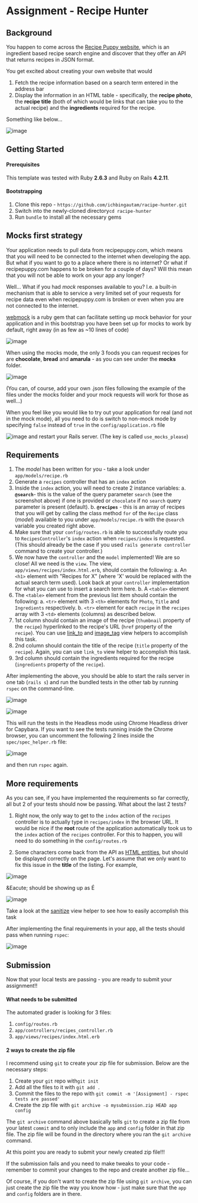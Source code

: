 # Assignment - Recipe Hunter

## Background

You happen to come across the [Recipe Puppy website](http://www.recipepuppy.com/), which is an ingredient based recipe search engine and discover that they offer an API that returns recipes in JSON format.

You get excited about creating your own website that would

1. Fetch the recipe information based on a search term entered in the address bar
2. Display the information in an HTML table - specifically, the **recipe photo**, the **recipe title** (both of which would be links that can take you to the actual recipe) and the **ingredients** required for the recipe.

Something like below...

![image](https://user-images.githubusercontent.com/869312/74001510-e90b0b00-4939-11ea-9f2b-a5a12b5e22dc.png)

## Getting Started

#### Prerequisites

This template was tested with Ruby **2.6.3** and Ruby on Rails **4.2.11**.

#### Bootstrapping

1. Clone this repo - `https://github.com/ichbingautam/racipe-hunter.git`
2. Switch into the newly-cloned directory`cd racipe-hunter`
3. Run `bundle` to install all the necessary gems

## Mocks first strategy

Your application needs to pull data from recipepuppy.com, which means that you will need to be connected to the internet when developing the app. But what if you want to go to a place where there is no internet? Or what if recipepuppy.com happens to be broken for a couple of days? Will this mean that you will not be able to work on your app any longer?

Well... What if you had _mock_ responses available to you? I.e. a built-in mechanism that is able to service a very limited set of your requests for recipe data even when recipepuppy.com is broken or even when you are not connected to the internet.

[webmock](https://github.com/bblimke/webmock) is a ruby gem that can facilitate setting up mock behavior for your application and in this bootstrap you have been set up for mocks to work by default, right away (in as few as ~10 lines of code)

![image](https://user-images.githubusercontent.com/869312/74405863-2a009500-4dfc-11ea-870b-1f279ce6d3f7.png)

When using the mocks mode, the only 3 foods you can request recipes for are **chocolate**, **bread** and **amarula** - as you can see under the **mocks** folder.

![image](https://user-images.githubusercontent.com/869312/74406012-8c599580-4dfc-11ea-881d-2867261546dc.png)

(You can, of course, add your own .json files following the example of the files under the mocks folder and your mock requests will work for those as well...)

When you feel like you would like to try out your application for real (and not in the mock mode), all you need to do is switch to non-mock mode by specifying `false` instead of `true` in the `config/application.rb` file

![image](https://user-images.githubusercontent.com/869312/74406423-9d56d680-4dfd-11ea-8d78-9238b9946052.png)
and restart your Rails server. (The key is called `use_mocks_please`)

## Requirements

1. The _model_ has been written for you - take a look under `app/models/recipe.rb`
2. Generate a `recipes` controller that has an `index` action
3. Inside the `index` action, you will need to create 2 instance variables:
   a. **`@search`**- this is the value of the query parameter `search` (see the screenshot above) if one is provided or `chocolate` if no `search` query parameter is present (default).
   b. **`@recipes`** - this is an array of recipes that you will get by calling the class method `for` of the `Recipe` class (_model_) available to you under `app/models/recipe.rb` with the `@search` variable you created right above.
4. Make sure that your `config/routes.rb` is able to successfully route you to `RecipesController`'s `index` action when `recipes/index` is requested. (This should already be the case if you used `rails generate controller` command to create your controller.)
5. We now have the `controller` and the `model` implemented! We are so close! All we need is the `view`. The view, `app/views/recipes/index.html.erb`, should contain the following:
   a. An `<h1>` element with "Recipes for X" (where 'X' would be replaced with the actual search term used). Look back at your `controller` implementation for what you can use to insert a search term here.
   b. A `<table>` element
6. The `<table>` element from the previous list item should contain the following:
   a. `<tr>` element with 3 `<th>` elements for `Photo`, `Title` and `Ingredients` respectively.
   b. `<tr>` element for each `recipe` in the `recipes` array with 3 `<td>` elements (columns) as described below.
7. 1st column should contain an image of the recipe (`thumbnail` property of the `recipe`) hyperlinked to the recipe's URL (`href` property of the `recipe`). You can use [link_to](https://api.rubyonrails.org/v4.2.11/classes/ActionView/Helpers/UrlHelper.html#method-i-link_to) and [image_tag](https://api.rubyonrails.org/v4.2.11/classes/ActionView/Helpers/AssetTagHelper.html#method-i-image_tag) view helpers to accomplish this task.
8. 2nd column should contain the title of the recipe (`title` property of the `recipe`). Again, you can use `link_to` view helper to accomplish this task.
9. 3rd column should contain the ingredients required for the recipe (`ingredients` property of the `recipe`).

After implementing the above, you should be able to start the rails server in one tab (`rails s`) and run the bundled tests in the other tab by running `rspec` on the command-line.

![image](https://user-images.githubusercontent.com/869312/74399445-d8024400-4de8-11ea-9f07-dfec15e77cc0.png)

![image](https://user-images.githubusercontent.com/869312/74111128-4c768200-4b60-11ea-9b0e-f308b6046565.png)

This will run the tests in the Headless mode using Chrome Headless driver for Capybara. If you want to see the tests running inside the Chrome browser, you can uncomment the following 2 lines inside the `spec/spec_helper.rb` file:

![image](https://user-images.githubusercontent.com/869312/74401216-983e5b00-4dee-11ea-9d27-ff83f4456a6d.png)

and then run `rspec` again.

## More requirements

As you can see, if you have implemented the requirements so far correctly, all but 2 of your tests should now be passing. What about the last 2 tests?

1. Right now, the only way to get to the `index` action of the `recipes` controller is to actually type in `recipes/index` in the browser URL. It would be nice if the **root** route of the application automatically took us to the `index` action of the `recipes` controller. For this to happen, you will need to do something in the `config/routes.rb`

2. Some characters come back from the API as [HTML entities](https://developer.mozilla.org/en-US/docs/Glossary/Entity), but should be displayed correctly on the page. Let's assume that we only want to fix this issue in the **title** of the listing. For example,

![image](https://user-images.githubusercontent.com/869312/74402047-1f8cce00-4df1-11ea-9505-b45b77f75359.png)

\&Eacute; should be showing up as &Eacute;

![image](https://user-images.githubusercontent.com/869312/74402770-3af8d880-4df3-11ea-8b88-b2c24d62ed23.png)

Take a look at the [sanitize](https://api.rubyonrails.org/v4.2.11/classes/ActionView/Helpers/SanitizeHelper.html#method-i-sanitize) view helper to see how to easily accomplish this task

After implementing the final requirements in your app, all the tests should pass when running `rspec`:

![image](https://user-images.githubusercontent.com/869312/74499985-7955cc80-4eb3-11ea-8758-45010b753e39.png)

## Submission

Now that your local tests are passing - you are ready to submit your assignment!!

#### What needs to be submitted

The automated grader is looking for 3 files:

1.  `config/routes.rb`
2.  `app/controllers/recipes_controller.rb`
3.  `app/views/recipes/index.html.erb`

#### 2 ways to create the zip file

I recommend using `git` to create your zip file for submission. Below are the necessary steps:

1.  Create your `git` repo with`git init`
2.  Add all the files to it with `git add .`
3.  Commit the files to the repo with `git commit -m '[Assignment] - rspec tests are passed'`
4.  Create the zip file with `git archive -o mysubmission.zip HEAD app config`

The `git archive` command above basically tells `git` to create a zip file from your latest `commit` and to only include the `app` and `config` folder in that zip file. The zip file will be found in the directory where you ran the `git archive` command.

At this point you are ready to submit your newly created zip file!!!

If the submission fails and you need to make tweaks to your code - remember to commit your changes to the repo and create another zip file...

Of course, if you don't want to create the zip file using `git archive`, you can just create the zip file the way you know how - just make sure that the `app` and `config` folders are in there.
